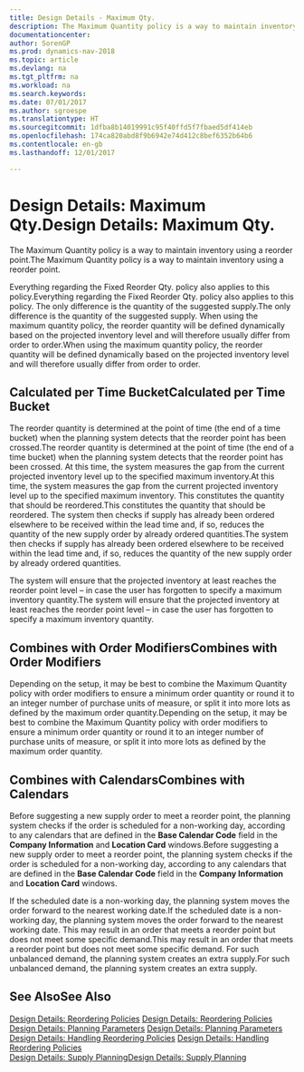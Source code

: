 ```yaml
---
title: Design Details - Maximum Qty.
description: The Maximum Quantity policy is a way to maintain inventory using a reorder point.
documentationcenter: 
author: SorenGP
ms.prod: dynamics-nav-2018
ms.topic: article
ms.devlang: na
ms.tgt_pltfrm: na
ms.workload: na
ms.search.keywords: 
ms.date: 07/01/2017
ms.author: sgroespe
ms.translationtype: HT
ms.sourcegitcommit: 1dfba8b14019991c95f40ffd5f7fbaed5df414eb
ms.openlocfilehash: 174ca820abd8f9b6942e74d412c8bef6352b64b6
ms.contentlocale: en-gb
ms.lasthandoff: 12/01/2017

---
```

# <a name="design-details-maximum-qty"></a><span data-ttu-id="ed01c-103">Design Details: Maximum Qty.</span><span class="sxs-lookup"><span data-stu-id="ed01c-103">Design Details: Maximum Qty.</span></span>
<span data-ttu-id="ed01c-104">The Maximum Quantity policy is a way to maintain inventory using a reorder point.</span><span class="sxs-lookup"><span data-stu-id="ed01c-104">The Maximum Quantity policy is a way to maintain inventory using a reorder point.</span></span>  
  
 <span data-ttu-id="ed01c-105">Everything regarding the Fixed Reorder Qty. policy also applies to this policy.</span><span class="sxs-lookup"><span data-stu-id="ed01c-105">Everything regarding the Fixed Reorder Qty. policy also applies to this policy.</span></span> <span data-ttu-id="ed01c-106">The only difference is the quantity of the suggested supply.</span><span class="sxs-lookup"><span data-stu-id="ed01c-106">The only difference is the quantity of the suggested supply.</span></span> <span data-ttu-id="ed01c-107">When using the maximum quantity policy, the reorder quantity will be defined dynamically based on the projected inventory level and will therefore usually differ from order to order.</span><span class="sxs-lookup"><span data-stu-id="ed01c-107">When using the maximum quantity policy, the reorder quantity will be defined dynamically based on the projected inventory level and will therefore usually differ from order to order.</span></span>  
  
## <a name="calculated-per-time-bucket"></a><span data-ttu-id="ed01c-108">Calculated per Time Bucket</span><span class="sxs-lookup"><span data-stu-id="ed01c-108">Calculated per Time Bucket</span></span>  
 <span data-ttu-id="ed01c-109">The reorder quantity is determined at the point of time (the end of a time bucket) when the planning system detects that the reorder point has been crossed.</span><span class="sxs-lookup"><span data-stu-id="ed01c-109">The reorder quantity is determined at the point of time (the end of a time bucket) when the planning system detects that the reorder point has been crossed.</span></span> <span data-ttu-id="ed01c-110">At this time, the system measures the gap from the current projected inventory level up to the specified maximum inventory.</span><span class="sxs-lookup"><span data-stu-id="ed01c-110">At this time, the system measures the gap from the current projected inventory level up to the specified maximum inventory.</span></span> <span data-ttu-id="ed01c-111">This constitutes the quantity that should be reordered.</span><span class="sxs-lookup"><span data-stu-id="ed01c-111">This constitutes the quantity that should be reordered.</span></span> <span data-ttu-id="ed01c-112">The system then checks if supply has already been ordered elsewhere to be received within the lead time and, if so, reduces the quantity of the new supply order by already ordered quantities.</span><span class="sxs-lookup"><span data-stu-id="ed01c-112">The system then checks if supply has already been ordered elsewhere to be received within the lead time and, if so, reduces the quantity of the new supply order by already ordered quantities.</span></span>  
  
 <span data-ttu-id="ed01c-113">The system will ensure that the projected inventory at least reaches the reorder point level – in case the user has forgotten to specify a maximum inventory quantity.</span><span class="sxs-lookup"><span data-stu-id="ed01c-113">The system will ensure that the projected inventory at least reaches the reorder point level – in case the user has forgotten to specify a maximum inventory quantity.</span></span>  
  
## <a name="combines-with-order-modifiers"></a><span data-ttu-id="ed01c-114">Combines with Order Modifiers</span><span class="sxs-lookup"><span data-stu-id="ed01c-114">Combines with Order Modifiers</span></span>  
 <span data-ttu-id="ed01c-115">Depending on the setup, it may be best to combine the Maximum Quantity policy with order modifiers to ensure a minimum order quantity or round it to an integer number of purchase units of measure, or split it into more lots as defined by the maximum order quantity.</span><span class="sxs-lookup"><span data-stu-id="ed01c-115">Depending on the setup, it may be best to combine the Maximum Quantity policy with order modifiers to ensure a minimum order quantity or round it to an integer number of purchase units of measure, or split it into more lots as defined by the maximum order quantity.</span></span>  
  
## <a name="combines-with-calendars"></a><span data-ttu-id="ed01c-116">Combines with Calendars</span><span class="sxs-lookup"><span data-stu-id="ed01c-116">Combines with Calendars</span></span>  
 <span data-ttu-id="ed01c-117">Before suggesting a new supply order to meet a reorder point, the planning system checks if the order is scheduled for a non-working day, according to any calendars that are  defined in the **Base Calendar Code** field in the **Company Information** and **Location Card** windows.</span><span class="sxs-lookup"><span data-stu-id="ed01c-117">Before suggesting a new supply order to meet a reorder point, the planning system checks if the order is scheduled for a non-working day, according to any calendars that are  defined in the **Base Calendar Code** field in the **Company Information** and **Location Card** windows.</span></span>  
  
 <span data-ttu-id="ed01c-118">If the scheduled date is a non-working day, the planning system moves the order forward to the nearest working date.</span><span class="sxs-lookup"><span data-stu-id="ed01c-118">If the scheduled date is a non-working day, the planning system moves the order forward to the nearest working date.</span></span> <span data-ttu-id="ed01c-119">This may result in an order that meets a reorder point but does not meet some specific demand.</span><span class="sxs-lookup"><span data-stu-id="ed01c-119">This may result in an order that meets a reorder point but does not meet some specific demand.</span></span> <span data-ttu-id="ed01c-120">For such unbalanced demand, the planning system creates an extra supply.</span><span class="sxs-lookup"><span data-stu-id="ed01c-120">For such unbalanced demand, the planning system creates an extra supply.</span></span>  
  
## <a name="see-also"></a><span data-ttu-id="ed01c-121">See Also</span><span class="sxs-lookup"><span data-stu-id="ed01c-121">See Also</span></span>  
 <span data-ttu-id="ed01c-122">[Design Details: Reordering Policies](design-details-reordering-policies.md) </span><span class="sxs-lookup"><span data-stu-id="ed01c-122">[Design Details: Reordering Policies](design-details-reordering-policies.md) </span></span>  
 <span data-ttu-id="ed01c-123">[Design Details: Planning Parameters](design-details-planning-parameters.md) </span><span class="sxs-lookup"><span data-stu-id="ed01c-123">[Design Details: Planning Parameters](design-details-planning-parameters.md) </span></span>  
 <span data-ttu-id="ed01c-124">[Design Details: Handling Reordering Policies](design-details-handling-reordering-policies.md) </span><span class="sxs-lookup"><span data-stu-id="ed01c-124">[Design Details: Handling Reordering Policies](design-details-handling-reordering-policies.md) </span></span>  
 [<span data-ttu-id="ed01c-125">Design Details: Supply Planning</span><span class="sxs-lookup"><span data-stu-id="ed01c-125">Design Details: Supply Planning</span></span>](design-details-supply-planning.md)
